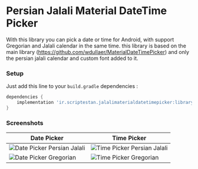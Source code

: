 # Persian Jalali Material DateTime Picker 

With this library you can pick a date or time for Android, with support Gregorian and Jalali calendar in the same time.
this library is based on the main library (https://github.com/wdullaer/MaterialDateTimePicker) and only the persian jalali calendar and custom font added to it.

### Setup
Just add this line to your `build.gradle` dependencies : 
```groovy
dependencies {
    implementation 'ir.scriptestan.jalalimaterialdatetimepicker:library:0.1.1'
}
```

### Screenshots
Date Picker | Time Picker
--- | ---
![Date Picker Persian Jalali](https://raw.githubusercontent.com/mohseneo/JalaliMaterialDateTimePicker/master/screenshots/Screenshot_1550606939.png) | ![Time Picker Persian Jalali](https://github.com/mohseneo/JalaliMaterialDateTimePicker/blob/master/screenshots/Screenshot_1550606929.png)
![Date Picker Gregorian](https://raw.githubusercontent.com/mohseneo/JalaliMaterialDateTimePicker/master/screenshots/Screenshot_1550606864.png) | ![Time Picker Gregorian](https://raw.githubusercontent.com/mohseneo/JalaliMaterialDateTimePicker/master/screenshots/Screenshot_1550606909.png)
